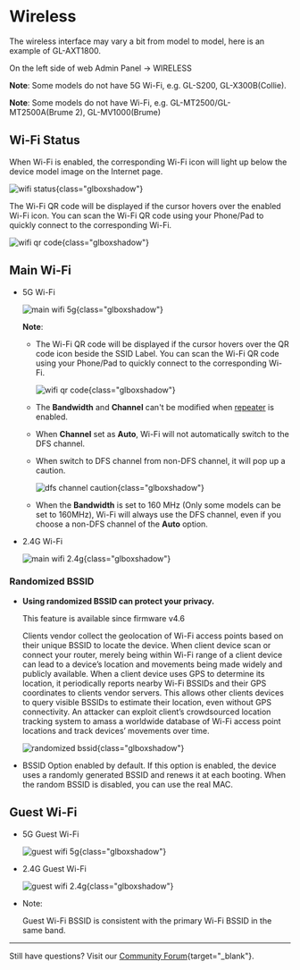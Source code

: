# Wireless

The wireless interface may vary a bit from model to model, here is an example of GL-AXT1800.

On the left side of web Admin Panel -> WIRELESS

**Note**: Some models do not have 5G Wi-Fi, e.g. GL-S200, GL-X300B(Collie).

**Note**: Some models do not have Wi-Fi, e.g. GL-MT2500/GL-MT2500A(Brume 2), GL-MV1000(Brume)

## Wi-Fi Status

When Wi-Fi is enabled, the corresponding Wi-Fi icon will light up below the device model image on the Internet page.

![wifi status](https://static.gl-inet.com/docs/router/en/4/interface_guide/wireless/wifi_status.png){class="glboxshadow"}

The Wi-Fi QR code will be displayed if the cursor hovers over the enabled Wi-Fi icon. You can scan the Wi-Fi QR code using your Phone/Pad to quickly connect to the corresponding Wi-Fi.

![wifi qr code](https://static.gl-inet.com/docs/router/en/4/interface_guide/wireless/wifi_qr_code.png){class="glboxshadow"}

## Main Wi-Fi

* 5G Wi-Fi

    ![main wifi 5g](https://static.gl-inet.com/docs/router/en/4/interface_guide/wireless/main_wifi_5g.png){class="glboxshadow"}

    **Note**:

    * The Wi-Fi QR code will be displayed if the cursor hovers over the QR code icon beside the SSID Label. You can scan the Wi-Fi QR code using your Phone/Pad to quickly connect to the corresponding Wi-Fi.

        ![wifi qr code](https://static.gl-inet.com/docs/router/en/4/interface_guide/wireless/wifi_qr_code.png){class="glboxshadow"}

    * The **Bandwidth** and **Channel** can't be modified when [repeater](internet_repeater.md) is enabled.
    * When **Channel** set as **Auto**, Wi-Fi will not automatically switch to the DFS channel.
    * When switch to DFS channel from non-DFS channel, it will pop up a caution.

        ![dfs channel caution](https://static.gl-inet.com/docs/router/en/4/tutorials/wireless/switch_to_dfs_caution.png){class="glboxshadow"}

    * When the **Bandwidth** is set to 160 MHz (Only some models can be set to 160MHz), Wi-Fi will always use the DFS channel, even if you choose a non-DFS channel of the **Auto** option.

* 2.4G Wi-Fi

    ![main wifi 2.4g](https://static.gl-inet.com/docs/router/en/4/interface_guide/wireless/main_wifi_2.4g.png){class="glboxshadow"}

### Randomized BSSID

* **Using randomized BSSID can protect your privacy.** 

    This feature is available since firmware v4.6

    Clients vendor collect the geolocation of Wi-Fi access points based on their unique BSSID to locate the device. When client device scan or connect your router, merely being within Wi-Fi range of a client device can lead to a device’s location and movements being made widely and publicly available. When a client device uses GPS to determine its location, it periodically reports nearby Wi-Fi BSSIDs and their GPS coordinates to clients vendor servers. This allows other clients devices to query visible BSSIDs to estimate their location, even without GPS connectivity. An attacker can exploit client’s crowdsourced location tracking system to amass a worldwide database of Wi-Fi access point locations and track devices’ movements over time.

    ![randomized bssid](https://static.gl-inet.com/docs/router/en/4/interface_guide/wireless/randomized-bssid.jpg){class="glboxshadow"}

* BSSID Option enabled by default. If this option is enabled, the device uses a randomly generated BSSID and renews it at each booting. When the random BSSID is disabled, you can use the real MAC.

## Guest Wi-Fi

* 5G Guest Wi-Fi

    ![guest wifi 5g](https://static.gl-inet.com/docs/router/en/4/interface_guide/wireless/guest_wifi_5g.png){class="glboxshadow"}

* 2.4G Guest Wi-Fi

    ![guest wifi 2.4g](https://static.gl-inet.com/docs/router/en/4/interface_guide/wireless/guest_wifi_2.4g.png){class="glboxshadow"}

* Note:

    Guest Wi-Fi BSSID is consistent with the primary Wi-Fi BSSID in the same band.


---


Still have questions? Visit our [Community Forum](https://forum.gl-inet.com){target="_blank"}.
